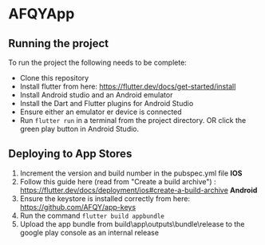 # AFQYApp
## Running the project
To run the project the following needs to be complete:
- Clone this repository
- Install flutter from here: https://flutter.dev/docs/get-started/install
- Install Android studio and an Android emulator
- Install the Dart and Flutter plugins for Android Studio
- Ensure either an emulator er device is connected
- Run `flutter run` in a terminal from the project directory. OR click the green play button in Android Studio.

## Deploying to App Stores
1. Increment the version and build number in the pubspec.yml file
**IOS**
2. Follow this guide here (read from "Create a build archive") : https://flutter.dev/docs/deployment/ios#create-a-build-archive
**Android**
2. Ensure the keystore is installed correctly from here: https://github.com/AFQY/app-keys
3. Run the command `flutter build appbundle`
4. Upload the app bundle from build\app\outputs\bundle\release to the google play console as an internal release
